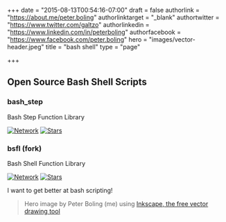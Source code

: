 +++
date = "2015-08-13T00:54:16-07:00"
draft = false
authorlink = "https://about.me/peter.boling"
authorlinktarget = "_blank"
authortwitter = "https://www.twitter.com/galtzo"
authorlinkedin = "https://www.linkedin.com/in/peterboling"
authorfacebook = "https://www.facebook.com/peter.boling"
hero = "images/vector-header.jpeg"
title = "bash shell"
type = "page"

+++

## Open Source Bash Shell Scripts

### bash_step

Bash Step Function Library

[![Network](https://img.shields.io/github/forks/pboling/bash_step.svg?style=social)](https://github.com/pboling/bash_step/network)
[![Stars](https://img.shields.io/github/stars/pboling/bash_step.svg?style=social)](https://github.com/pboling/bash_step/stargazers)

### bsfl (fork)

Bash Shell Function Library

[![Network](https://img.shields.io/github/forks/pboling/bsfl.svg?style=social)](https://github.com/pboling/bsfl/network)
[![Stars](https://img.shields.io/github/stars/pboling/bsfl.svg?style=social)](https://github.com/pboling/bsfl/stargazers)

I want to get better at bash scripting!

> Hero image by Peter Boling (me) using [Inkscape, the free vector drawing tool](https://inkscape.org/)
